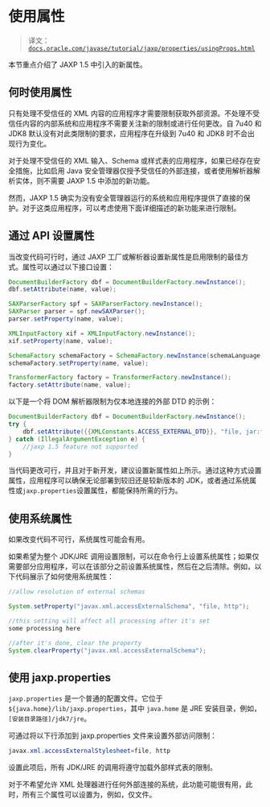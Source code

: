# 使用属性

> 译文：[`docs.oracle.com/javase/tutorial/jaxp/properties/usingProps.html`](https://docs.oracle.com/javase/tutorial/jaxp/properties/usingProps.html)

本节重点介绍了 JAXP 1.5 中引入的新属性。

## 何时使用属性

只有处理不受信任的 XML 内容的应用程序才需要限制获取外部资源。不处理不受信任内容的内部系统和应用程序不需要关注新的限制或进行任何更改。自 7u40 和 JDK8 默认没有对此类限制的要求，应用程序在升级到 7u40 和 JDK8 时不会出现行为变化。

对于处理不受信任的 XML 输入、Schema 或样式表的应用程序，如果已经存在安全措施，比如启用 Java 安全管理器仅授予受信任的外部连接，或者使用解析器解析实体，则不需要 JAXP 1.5 中添加的新功能。

然而，JAXP 1.5 确实为没有安全管理器运行的系统和应用程序提供了直接的保护。对于这类应用程序，可以考虑使用下面详细描述的新功能来进行限制。

## 通过 API 设置属性

当改变代码可行时，通过 JAXP 工厂或解析器设置新属性是启用限制的最佳方式。属性可以通过以下接口设置：

```java
DocumentBuilderFactory dbf = DocumentBuilderFactory.newInstance();
dbf.setAttribute(name, value);

SAXParserFactory spf = SAXParserFactory.newInstance();
SAXParser parser = spf.newSAXParser();
parser.setProperty(name, value);

XMLInputFactory xif = XMLInputFactory.newInstance();
xif.setProperty(name, value);

SchemaFactory schemaFactory = SchemaFactory.newInstance(schemaLanguage);
schemaFactory.setProperty(name, value);

TransformerFactory factory = TransformerFactory.newInstance();
factory.setAttribute(name, value);

```

以下是一个将 DOM 解析器限制为仅本地连接的外部 DTD 的示例：

```java
DocumentBuilderFactory dbf = DocumentBuilderFactory.newInstance();
try {
    dbf.setAttribute({{XMLConstants.ACCESS_EXTERNAL_DTD}}, "file, jar:file");
} catch (IllegalArgumentException e) {
    //jaxp 1.5 feature not supported
}

```

当代码更改可行，并且对于新开发，建议设置新属性如上所示。通过这种方式设置属性，应用程序可以确保无论部署到较旧还是较新版本的 JDK，或者通过系统属性或`jaxp.properties`设置属性，都能保持所需的行为。

## 使用系统属性

如果改变代码不可行，系统属性可能会有用。

如果希望为整个 JDK/JRE 调用设置限制，可以在命令行上设置系统属性；如果仅需要部分应用程序，可以在该部分之前设置系统属性，然后在之后清除。例如，以下代码展示了如何使用系统属性：

```java
//allow resolution of external schemas

System.setProperty("javax.xml.accessExternalSchema", "file, http");

//this setting will affect all processing after it's set
some processing here

//after it's done, clear the property
System.clearProperty("javax.xml.accessExternalSchema");

```

## 使用 jaxp.properties

`jaxp.properties` 是一个普通的配置文件。它位于`${java.home}/lib/jaxp.properties`，其中 `java.home` 是 JRE 安装目录，例如，`[安装目录路径]/jdk7/jre`。

可通过将以下行添加到 jaxp.properties 文件来设置外部访问限制：

```java
javax.xml.accessExternalStylesheet=file, http

```

设置此项后，所有 JDK/JRE 的调用将遵守加载外部样式表的限制。

对于不希望允许 XML 处理器进行任何外部连接的系统，此功能可能很有用，此时，所有三个属性可以设置为，例如，仅文件。
